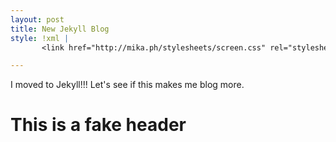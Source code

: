 ```yaml
---
layout: post
title: New Jekyll Blog
style: !xml |
       <link href="http://mika.ph/stylesheets/screen.css" rel="stylesheet">

---
```


I moved to Jekyll!!! Let's see if this makes me blog more.

<h1 id="special">This is a fake header</h1>
